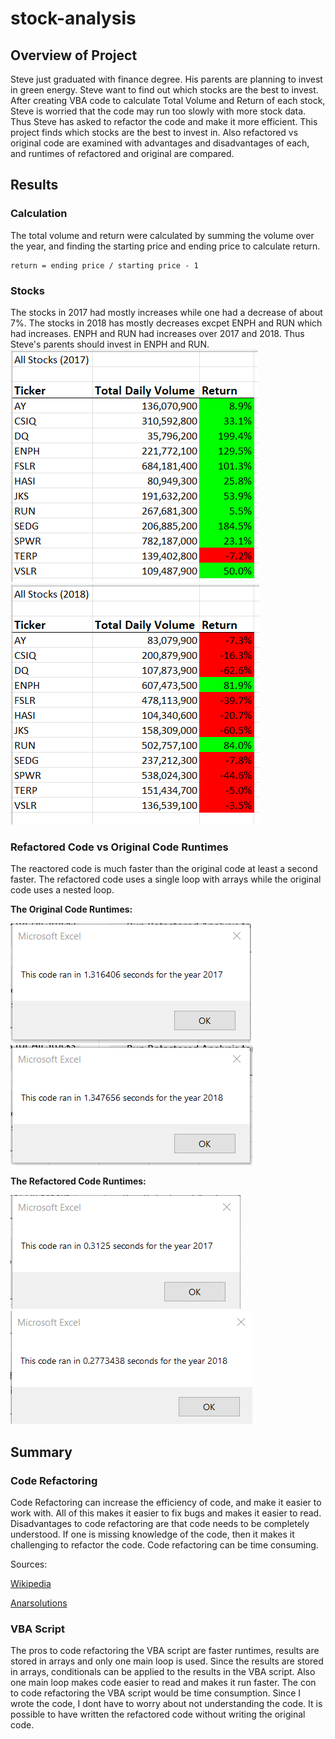 # stock-analysis
## Overview of Project

Steve just graduated with finance degree. His parents are planning to invest in green energy. Steve want to find out which stocks are the best to invest. After creating VBA code to calculate Total Volume and Return of each stock, Steve is worried that the code may run too slowly with more stock data. Thus Steve has asked to refactor the code and make it more efficient. This project finds which stocks are the best to invest in. Also refactored vs original code are examined with advantages and disadvantages of each, and runtimes of refactored and original are compared.

## Results
### Calculation
The total volume and return were calculated by summing the volume over the year, and finding the starting price and ending price to calculate return. 
```
return = ending price / starting price - 1
```
### Stocks
The stocks in 2017 had mostly increases while one had a decrease of about 7%. The stocks in 2018 has mostly decreases excpet ENPH and RUN which had increases. ENPH and RUN had increases over 2017 and 2018. Thus Steve's parents should invest in ENPH and RUN.
![stocks2017](https://github.com/eddieperez1/stock-analysis/blob/main/Resources/VBA_Challenge_2017.png)
![stocks2018](https://github.com/eddieperez1/stock-analysis/blob/main/Resources/VBA_Challenge_2018.png)

### Refactored Code vs Original Code Runtimes
The reactored code is much faster than the original code at least a second faster. The refactored code uses a single loop with arrays while the original code uses a nested loop.

**The Original Code Runtimes:**

![Original Code 2017](https://github.com/eddieperez1/stock-analysis/blob/main/Screenshots/originalCode2017.png)
![Original Code 2018](https://github.com/eddieperez1/stock-analysis/blob/main/Screenshots/originalCode2018.png)

**The Refactored Code Runtimes:**

![Refactored Code 2017](https://github.com/eddieperez1/stock-analysis/blob/main/Screenshots/refactoredCode2017.png)
![Refactored Code 2018](https://github.com/eddieperez1/stock-analysis/blob/main/Screenshots/refactoredCode2018.png)
## Summary
### Code Refactoring
Code Refactoring can increase the efficiency of code, and make it easier to work with. All of this makes it easier to fix bugs and makes it easier to read. Disadvantages to code refactoring are that code needs to be completely understood. If one is missing knowledge of the code, then it makes it challenging to refactor the code. Code refactoring can be time consuming.

Sources:

[Wikipedia](https://en.wikipedia.org/wiki/Code_refactoring)

[Anarsolutions](https://anarsolutions.com/code-refactoring-concept-analysis/)

### VBA Script
The pros to code refactoring the VBA script are faster runtimes, results are stored in arrays and only one main loop is used. Since the results are stored in arrays, conditionals can be applied to the results in the VBA script. Also one main loop makes code easier to read and makes it run faster. The con to code refactoring the VBA script would be time consumption. Since I wrote the code, I dont have to worry about not understanding the code. It is possible to have written the refactored code without writing the original code. 
